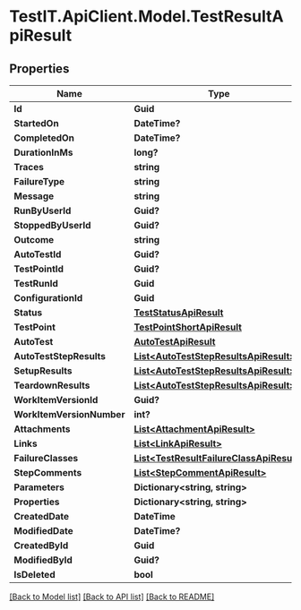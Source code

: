 # TestIT.ApiClient.Model.TestResultApiResult

## Properties

Name | Type | Description | Notes
------------ | ------------- | ------------- | -------------
**Id** | **Guid** |  | 
**StartedOn** | **DateTime?** |  | [optional] 
**CompletedOn** | **DateTime?** |  | [optional] 
**DurationInMs** | **long?** |  | [optional] 
**Traces** | **string** |  | [optional] 
**FailureType** | **string** |  | [optional] 
**Message** | **string** |  | [optional] 
**RunByUserId** | **Guid?** |  | [optional] 
**StoppedByUserId** | **Guid?** |  | [optional] 
**Outcome** | **string** |  | 
**AutoTestId** | **Guid?** |  | [optional] 
**TestPointId** | **Guid?** |  | [optional] 
**TestRunId** | **Guid** |  | 
**ConfigurationId** | **Guid** |  | 
**Status** | [**TestStatusApiResult**](TestStatusApiResult.md) |  | 
**TestPoint** | [**TestPointShortApiResult**](TestPointShortApiResult.md) |  | [optional] 
**AutoTest** | [**AutoTestApiResult**](AutoTestApiResult.md) |  | [optional] 
**AutoTestStepResults** | [**List&lt;AutoTestStepResultsApiResult&gt;**](AutoTestStepResultsApiResult.md) |  | [optional] 
**SetupResults** | [**List&lt;AutoTestStepResultsApiResult&gt;**](AutoTestStepResultsApiResult.md) |  | [optional] 
**TeardownResults** | [**List&lt;AutoTestStepResultsApiResult&gt;**](AutoTestStepResultsApiResult.md) |  | [optional] 
**WorkItemVersionId** | **Guid?** |  | [optional] 
**WorkItemVersionNumber** | **int?** |  | [optional] 
**Attachments** | [**List&lt;AttachmentApiResult&gt;**](AttachmentApiResult.md) |  | 
**Links** | [**List&lt;LinkApiResult&gt;**](LinkApiResult.md) |  | 
**FailureClasses** | [**List&lt;TestResultFailureClassApiResult&gt;**](TestResultFailureClassApiResult.md) |  | 
**StepComments** | [**List&lt;StepCommentApiResult&gt;**](StepCommentApiResult.md) |  | [optional] 
**Parameters** | **Dictionary&lt;string, string&gt;** |  | [optional] 
**Properties** | **Dictionary&lt;string, string&gt;** |  | [optional] 
**CreatedDate** | **DateTime** |  | 
**ModifiedDate** | **DateTime?** |  | [optional] 
**CreatedById** | **Guid** |  | 
**ModifiedById** | **Guid?** |  | [optional] 
**IsDeleted** | **bool** |  | 

[[Back to Model list]](../README.md#documentation-for-models) [[Back to API list]](../README.md#documentation-for-api-endpoints) [[Back to README]](../README.md)

